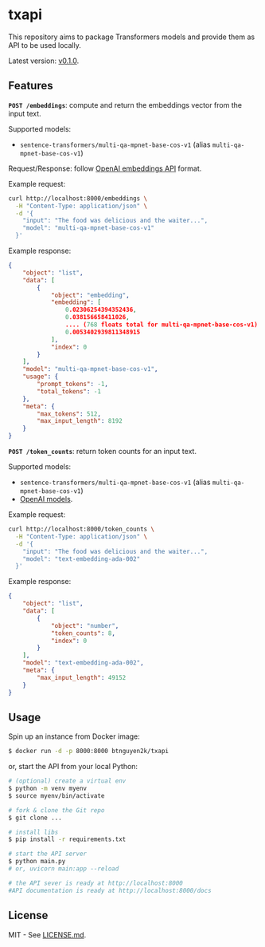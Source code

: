 # txapi

This repository aims to package Transformers models and provide them as API to be used locally.

Latest version: [v0.1.0](RELEASE-NOTES.md).

## Features

**`POST /embeddings`**: compute and return the embeddings vector from the input text.

Supported models:
- `sentence-transformers/multi-qa-mpnet-base-cos-v1` (alias `multi-qa-mpnet-base-cos-v1`)

Request/Response: follow [OpenAI embeddings API](https://platform.openai.com/docs/api-reference/embeddings) format.

Example request:
```sh
curl http://localhost:8000/embeddings \
  -H "Content-Type: application/json" \
  -d '{
    "input": "The food was delicious and the waiter...",
    "model": "multi-qa-mpnet-base-cos-v1"
  }'
```

Example response:
```json
{
    "object": "list",
    "data": [
        {
            "object": "embedding",
            "embedding": [
                0.02306254394352436,
                0.038156658411026,
                .... (768 floats total for multi-qa-mpnet-base-cos-v1)
                0.0053402939811348915
            ],
            "index": 0
        }
    ],
    "model": "multi-qa-mpnet-base-cos-v1",
    "usage": {
        "prompt_tokens": -1,
        "total_tokens": -1
    },
    "meta": {
        "max_tokens": 512,
        "max_input_length": 8192
    }
}
```

**`POST /token_counts`**: return token counts for an input text.

Supported models:
- `sentence-transformers/multi-qa-mpnet-base-cos-v1` (alias `multi-qa-mpnet-base-cos-v1`)
- [OpenAI models](https://platform.openai.com/docs/models).

Example request:
```sh
curl http://localhost:8000/token_counts \
  -H "Content-Type: application/json" \
  -d '{
    "input": "The food was delicious and the waiter...",
    "model": "text-embedding-ada-002"
  }'
```

Example response:
```json
{
    "object": "list",
    "data": [
        {
            "object": "number",
            "token_counts": 8,
            "index": 0
        }
    ],
    "model": "text-embedding-ada-002",
    "meta": {
        "max_input_length": 49152
    }
}
```

## Usage

Spin up an instance from Docker image:
```sh
$ docker run -d -p 8000:8000 btnguyen2k/txapi
```

or, start the API from your local Python:

```sh
# (optional) create a virtual env
$ python -m venv myenv
$ source myenv/bin/activate

# fork & clone the Git repo
$ git clone ...

# install libs
$ pip install -r requirements.txt

# start the API server
$ python main.py
# or, uvicorn main:app --reload

# the API sever is ready at http://localhost:8000
#API documentation is ready at http://localhost:8000/docs
```

## License

MIT - See [LICENSE.md](LICENSE.md).
